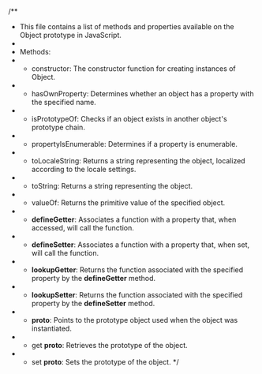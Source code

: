 /**
 * This file contains a list of methods and properties available on the Object prototype in JavaScript.
 * 
 * Methods:
 * - constructor: The constructor function for creating instances of Object.
 * - hasOwnProperty: Determines whether an object has a property with the specified name.
 * - isPrototypeOf: Checks if an object exists in another object's prototype chain.
 * - propertyIsEnumerable: Determines if a property is enumerable.
 * - toLocaleString: Returns a string representing the object, localized according to the locale settings.
 * - toString: Returns a string representing the object.
 * - valueOf: Returns the primitive value of the specified object.
 * - __defineGetter__: Associates a function with a property that, when accessed, will call the function.
 * - __defineSetter__: Associates a function with a property that, when set, will call the function.
 * - __lookupGetter__: Returns the function associated with the specified property by the __defineGetter__ method.
 * - __lookupSetter__: Returns the function associated with the specified property by the __defineSetter__ method.
 * - __proto__: Points to the prototype object used when the object was instantiated.
 *   - get __proto__: Retrieves the prototype of the object.
 *   - set __proto__: Sets the prototype of the object.
 */

